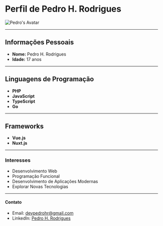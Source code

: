 # **Perfil de Pedro H. Rodrigues**

![Pedro's Avatar](link_para_sua_imagem)

---

## Informações Pessoais
- **Nome:** Pedro H. Rodrigues
- **Idade:** 17 anos

---

## Linguagens de Programação
- **PHP**
- **JavaScript**
- **TypeScript**
- **Go**

---

## Frameworks
- **Vue.js**
- **Nuxt.js**

---

### **Interesses**
- Desenvolvimento Web
- Programação Funcional
- Desenvolvimento de Aplicações Modernas
- Explorar Novas Tecnologias

---

#### **Contato**
- Email: devpedrohr@gmail.com
- LinkedIn: [Pedro H. Rodrigues](link_para_o_perfil_do_LinkedIn)
